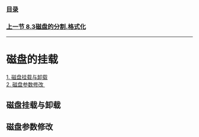### [目录](https://github.com/Letitmiss/Linux-learning/blob/master/README.md)
### [上一节  8.3磁盘的分割.格式化 ]()
------
# 磁盘的挂载
[1. 磁盘挂载与卸载 ](#磁盘挂载与卸载)   
[2. 磁盘参数修改 ](#磁盘参数修改)  
 

## 磁盘挂载与卸载

## 磁盘参数修改
